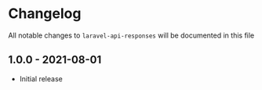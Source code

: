 # Changelog

All notable changes to `laravel-api-responses` will be documented in this file

## 1.0.0 - 2021-08-01

- Initial release

